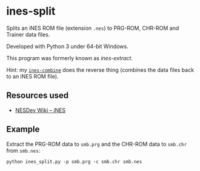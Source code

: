 # ines-split
Splits an iNES ROM file (extension `.nes`) to PRG-ROM, CHR-ROM and Trainer data files.

Developed with Python 3 under 64-bit Windows.

This program was formerly known as *ines-extract*.

Hint: my [`ines-combine`](http://github.com/qalle2/ines-combine/) does the reverse thing (combines the data files back to an iNES ROM file).

## Resources used
* [NESDev Wiki – iNES](http://wiki.nesdev.com/w/index.php/INES)

## Example

Extract the PRG-ROM data to `smb.prg` and the CHR-ROM data to `smb.chr` from `smb.nes`:
```
python ines_split.py -p smb.prg -c smb.chr smb.nes
```
